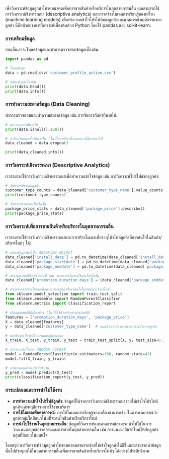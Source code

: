 เพื่อวิเคราะห์ข้อมูลลูกค้าโทรคมนาคมเพื่อการขายสินค้าหรือบริการในอุตสาหกรรมอื่น คุณสามารถใช้การวิเคราะห์เชิงพรรณนา (descriptive analytics) และการสร้างโมเดลการเรียนรู้ของเครื่อง (machine learning models) เพื่อทำความเข้าใจโปรไฟล์ของลูกค้าและคาดการณ์พฤติกรรมของลูกค้า นี่คือตัวอย่างการวิเคราะห์เบื้องต้นด้วย Python โดยใช้ pandas และ scikit-learn:

### การเตรียมข้อมูล

ก่อนอื่นเราจะโหลดข้อมูลและทำการตรวจสอบข้อมูลเบื้องต้น:

```python
import pandas as pd

# โหลดข้อมูล
data = pd.read_csv('customer_profile_active.csv')

# แสดงข้อมูลเบื้องต้น
print(data.head())
print(data.info())
```

### การทำความสะอาดข้อมูล (Data Cleaning)

ทำการตรวจสอบและทำความสะอาดข้อมูล เช่น การจัดการกับค่าที่หายไป:

```python
# ตรวจสอบค่าที่หายไป
print(data.isnull().sum())

# กำจัดหรือแทนที่ค่าที่หายไป (ในที่นี้เราเลือกที่จะลบแถวที่มีค่าหายไป)
data_cleaned = data.dropna()

print(data_cleaned.info())
```

### การวิเคราะห์เชิงพรรณนา (Descriptive Analytics)

เราสามารถใช้การวิเคราะห์เชิงพรรณนาเพื่อทำความเข้าใจข้อมูล เช่น การวิเคราะห์โปรไฟล์ของลูกค้า:

```python
# วิเคราะห์ประเภทลูกค้า
customer_type_counts = data_cleaned['customer_type_name'].value_counts()
print(customer_type_counts)

# วิเคราะห์ราคาของโปรโมชั่น
package_price_stats = data_cleaned['package_price'].describe()
print(package_price_stats)
```

### การวิเคราะห์เพื่อการขายสินค้าหรือบริการในอุตสาหกรรมอื่น

เราสามารถใช้การวิเคราะห์เชิงพรรณนาและการสร้างโมเดลเพื่อระบุโปรไฟล์ลูกค้าที่อาจสนใจในสินค้า/บริการใหม่ๆ ได้:

```python
# แปลงข้อมูลวันที่เป็น datetime object
data_cleaned['install_date'] = pd.to_datetime(data_cleaned['install_date'])
data_cleaned['package_startdate'] = pd.to_datetime(data_cleaned['package_startdate'])
data_cleaned['package_enddate'] = pd.to_datetime(data_cleaned['package_enddate'])

# สร้างคุณสมบัติใหม่จากวันที่ เช่น ระยะเวลาในการใช้งานโปรโมชั่น
data_cleaned['promotion_duration_days'] = (data_cleaned['package_enddate'] - data_cleaned['package_startdate']).dt.days

# ตัวอย่างการสร้างโมเดลเพื่อคาดการณ์ลูกค้าที่อาจสนใจในสินค้า/บริการใหม่
from sklearn.model_selection import train_test_split
from sklearn.ensemble import RandomForestClassifier
from sklearn.metrics import classification_report

# เลือกคุณสมบัติที่เกี่ยวข้อง (ในที่นี้ใช้ตัวอย่างบางคุณสมบัติ)
features = ['promotion_duration_days', 'package_price']
X = data_cleaned[features]
y = data_cleaned['customer_type_name']  # สมมติว่าเราต้องการคาดการณ์ประเภทลูกค้า

# แบ่งข้อมูลเป็นชุดฝึกอบรมและชุดทดสอบ
X_train, X_test, y_train, y_test = train_test_split(X, y, test_size=0.3, random_state=42)

# สร้างและฝึกโมเดล Random Forest
model = RandomForestClassifier(n_estimators=100, random_state=42)
model.fit(X_train, y_train)

# ทำนายผลและวัดประสิทธิภาพ
y_pred = model.predict(X_test)
print(classification_report(y_test, y_pred))
```

### การแปลผลและการนำไปใช้งาน

- **การทำความเข้าใจโปรไฟล์ลูกค้า**: ข้อมูลที่ได้จากการวิเคราะห์เชิงพรรณนาช่วยให้เข้าใจโปรไฟล์ลูกค้าและพฤติกรรมการใช้งานบริการ
- **การใช้โมเดลเพื่อคาดการณ์**: การใช้โมเดลการเรียนรู้ของเครื่องสามารถช่วยในการคาดการณ์ว่าลูกค้ากลุ่มใดมีแนวโน้มที่จะสนใจสินค้าหรือบริการใหม่
- **การนำไปใช้งานในอุตสาหกรรมอื่น**: ข้อมูลที่วิเคราะห์และคาดการณ์สามารถนำไปใช้ในการวางแผนกลยุทธ์การตลาดและการขายในอุตสาหกรรมอื่น เช่น การแนะนำสินค้าใหม่ให้กับลูกค้ากลุ่มที่มีแนวโน้มสนใจ

โดยสรุป การวิเคราะห์ข้อมูลลูกค้าโทรคมนาคมสามารถช่วยให้เข้าใจลูกค้าได้ดีขึ้นและสามารถนำข้อมูลนั้นไปประยุกต์ใช้ในอุตสาหกรรมอื่นเพื่อการขายสินค้าหรือบริการใหม่ๆ ได้อย่างมีประสิทธิภาพ